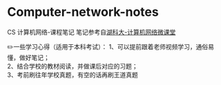 # Computer-network-notes
CS 计算机网络-课程笔记
笔记参考自[湖科大-计算机网络微课堂](https://www.bilibili.com/video/BV1c4411d7jb/?share_source=copy_web&vd_source=87a6a995f6875262bd82cc0e94ade7a6)

✏️一些学习心得（适用于本科考试）：
1、可以提前跟着老师视频学习，通俗易懂，做好笔记；  
2、结合学校的教材阅读，并做课后对应的习题；  
3、考前刷往年学校真题，有空的话再刷王道真题
